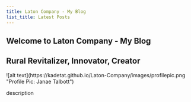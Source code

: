 ```yaml
---
title: Laton Company - My Blog
list_title: Latest Posts
---
```


<article class= "top">
  <h1 class="OutlineTest"> Welcome to Laton Company - My Blog </h1>
  <h2>Rural Revitalizer, Innovator, Creator</h2>

  <div class="row">
  <div class="col-sm-3">
    ![alt text](https://kadetat.github.io/Laton-Company/images/profilepic.png "Profile Pic: Janae Talbott")
  </div>
  <div class="col-md-9">
    <p> description </p>
  </div>
  </div>
</article>


